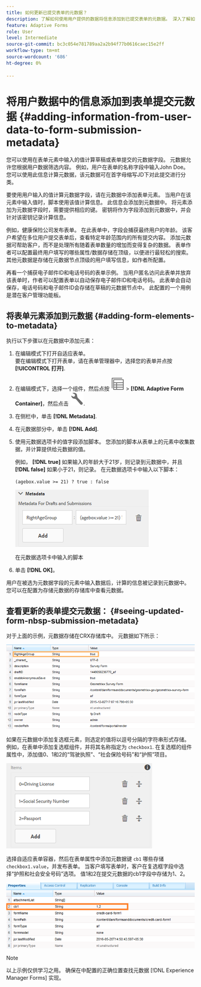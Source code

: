 ```yaml
---
title: 如何更新已提交表单的元数据？
description: 了解如何使用用户提供的数据将信息添加到已提交表单的元数据。 深入了解如何在CRX存储库中查看更新的表单提交元数据。
feature: Adaptive Forms
role: User
level: Intermediate
source-git-commit: bc3c054e781789aa2a2b94f77b0616caec15e2ff
workflow-type: tm+mt
source-wordcount: '686'
ht-degree: 0%

---
```



# 将用户数据中的信息添加到表单提交元数据 {#adding-information-from-user-data-to-form-submission-metadata}

您可以使用在表单元素中输入的值计算草稿或表单提交的元数据字段。 元数据允许您根据用户数据筛选内容。 例如，用户在表单的名称字段中输入John Doe。 您可以使用此信息计算元数据，该元数据可在首字母缩写JD下对此提交进行分类。

要使用用户输入的值计算元数据字段，请在元数据中添加表单元素。 当用户在该元素中输入值时，脚本使用该值计算信息。 此信息会添加到元数据中。 将元素添加为元数据字段时，需要提供相应的键。 密钥将作为字段添加到元数据中，并会针对该密钥记录计算信息。

例如，健康保险公司发布表单。 在此表单中，字段会捕获最终用户的年龄。 该客户希望在多位用户提交表单后，查看特定年龄范围内的所有提交内容。 添加元数据可帮助客户，而不是处理所有随着表单数量的增加而变得复杂的数据。 表单作者可以配置最终用户填写的哪些属性/数据存储在顶级，以便进行最轻松的搜索。 其他元数据是存储在元数据节点顶级的用户填写信息，如作者所配置。

再看一个捕获电子邮件ID和电话号码的表单示例。 当用户匿名访问此表单并放弃该表单时，作者可以配置表单以自动保存电子邮件ID和电话号码。 此表单会自动保存，电话号码和电子邮件ID会存储在草稿的元数据节点中。 此配置的一个用例是潜在客户管理功能板。

## 将表单元素添加到元数据 {#adding-form-elements-to-metadata}

执行以下步骤以在元数据中添加元素：

1. 在编辑模式下打开自适应表单。\
   要在编辑模式下打开表单，请在表单管理器中，选择您的表单并点按 **[!UICONTROL 打开]**.
1. 在编辑模式下，选择一个组件，然后点按 ![字段级](assets/select_parent_icon.svg) > **[!DNL Adaptive Form Container]**，然后点击 ![cmppr](assets/configure-icon.svg).
1. 在侧栏中，单击 **[!DNL Metadata]**.
1. 在元数据部分中，单击 **[!DNL Add]**.
1. 使用元数据选项卡的值字段添加脚本。 您添加的脚本从表单上的元素中收集数据，并计算提供给元数据的值。

   例如， **[!DNL true]** 如果输入的年龄大于21岁，则记录到元数据中，并且 **[!DNL false]** 如果小于21，则记录。 在元数据选项卡中输入以下脚本：

   `(agebox.value >= 21) ? true : false`

   ![元数据脚本](assets/add-element-metadata.png)

   在元数据选项卡中输入的脚本

1. 单击 **[!DNL OK]**。

用户在被选为元数据字段的元素中输入数据后，计算的信息被记录到元数据中。 您可以在配置为存储元数据的存储库中查看元数据。

## 查看更新的表单提交元数据： {#seeing-updated-form-nbsp-submission-metadata}

对于上面的示例，元数据存储在CRX存储库中。 元数据如下所示：

![元数据](assets/metadata_entry_new.png)

如果在元数据中添加复选框元素，则选定的值将以逗号分隔的字符串形式存储。 例如，在表单中添加复选框组件，并将其名称指定为 `checkbox1`. 在复选框的组件属性中，添加值0、1和2的“驾驶执照”、“社会保险号码”和“护照”项目。

![存储复选框中的多个值](assets/checkbox-metadata.png)

选择自适应表单容器，然后在表单属性中添加元数据键 `cb1` 哪些存储 `checkbox1.value`，并发布表单。 当客户填写表单时，客户在复选框字段中选择“护照和社会安全号码”选项。 值1和2在提交元数据的cb1字段中存储为1、2。

![在复选框字段中选择的多个值的元数据条目](assets/metadata-entry.png)

>[!NOTE]
>
>以上示例仅供学习之用。 确保在中配置的正确位置查找元数据 [!DNL Experience Manager Forms] 实现。